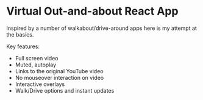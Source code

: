 # Virtual Out-and-about React App

Inspired by a number of walkabout/drive-around apps here is my attempt at the basics.

Key features:

- Full screen video
- Muted, autoplay
- Links to the original YouTube video
- No mouseover interaction on video
- Interactive overlays
- Walk/Drive options and instant updates
